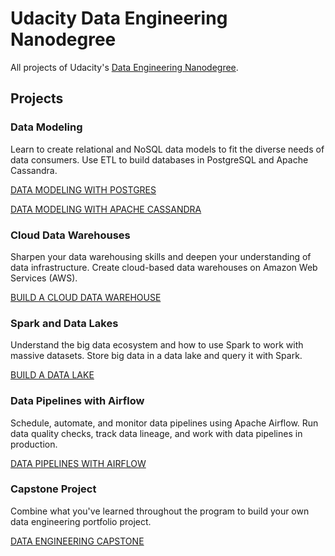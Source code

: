# Udacity Data Engineering Nanodegree
All projects of Udacity's [Data Engineering Nanodegree](https://www.udacity.com/course/data-engineer-nanodegree--nd027). 

## Projects

### Data Modeling
Learn to create relational and NoSQL data models to fit the diverse needs of data consumers. Use ETL to build databases in PostgreSQL and Apache Cassandra.

[DATA MODELING WITH POSTGRES](https://github.com/manuel-lang/Udacity-Data-Engineering-Nanodegree/tree/master/Data%20Modeling%20with%20Postgres)

[DATA MODELING WITH APACHE CASSANDRA](https://github.com/manuel-lang/Udacity-Data-Engineering-Nanodegree/tree/master/Data%20Modeling%20with%20Cassandra)

### Cloud Data Warehouses
Sharpen your data warehousing skills and deepen your understanding of data infrastructure. Create cloud-based data warehouses on Amazon Web Services (AWS).

[BUILD A CLOUD DATA WAREHOUSE](https://github.com/manuel-lang/Udacity-Data-Engineering-Nanodegree/tree/master/Data%20Warehouse)

### Spark and Data Lakes
Understand the big data ecosystem and how to use Spark to work with massive datasets. Store big data in a data lake and query it with Spark.

[BUILD A DATA LAKE](https://github.com/manuel-lang/Udacity-Data-Engineering-Nanodegree/tree/master/Data%20Lake)

### Data Pipelines with Airflow
Schedule, automate, and monitor data pipelines using Apache Airflow. Run data quality checks, track data lineage, and work with data pipelines in production.

[DATA PIPELINES WITH AIRFLOW](https://github.com/manuel-lang/Udacity-Data-Engineering-Nanodegree/tree/master/Data%20Pipeline)

### Capstone Project
Combine what you've learned throughout the program to build your own data engineering portfolio project.

[DATA ENGINEERING CAPSTONE](https://github.com/manuel-lang/Udacity-Data-Engineering-Nanodegree/tree/master/Capstone%20Project)
